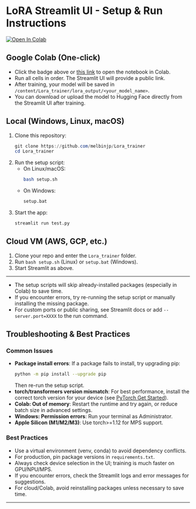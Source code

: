 # LoRA Streamlit UI - Setup & Run Instructions

[![Open In Colab](https://colab.research.google.com/assets/colab-badge.svg)](https://colab.research.google.com/github/melbinjp/Lora_trainer_streamlitui/blob/main/colab_quickstart.ipynb)

## Google Colab (One-click)

- Click the badge above or [this link](https://colab.research.google.com/github/melbinjp/Lora_trainer_streamlitui/blob/main/colab_quickstart.ipynb) to open the notebook in Colab.
- Run all cells in order. The Streamlit UI will provide a public link.
- After training, your model will be saved in `/content/Lora_trainer/lora_output/<your_model_name>`.
- You can download or upload the model to Hugging Face directly from the Streamlit UI after training.

## Local (Windows, Linux, macOS)

1. Clone this repository:
   ```powershell
   git clone https://github.com/melbinjp/Lora_trainer
   cd Lora_trainer
   ```
2. Run the setup script:
   - On Linux/macOS:
     ```sh
     bash setup.sh
     ```
   - On Windows:
     ```bat
     setup.bat
     ```
3. Start the app:
   ```sh
   streamlit run test.py
   ```

## Cloud VM (AWS, GCP, etc.)

1. Clone your repo and enter the `Lora_trainer` folder.
2. Run `bash setup.sh` (Linux) or `setup.bat` (Windows).
3. Start Streamlit as above.

---

- The setup scripts will skip already-installed packages (especially in Colab) to save time.
- If you encounter errors, try re-running the setup script or manually installing the missing package.
- For custom ports or public sharing, see Streamlit docs or add `--server.port=XXXX` to the run command.

## Troubleshooting & Best Practices

### Common Issues

- **Package install errors**: If a package fails to install, try upgrading pip:
  ```sh
  python -m pip install --upgrade pip
  ```
  Then re-run the setup script.
- **torch/transformers version mismatch**: For best performance, install the correct torch version for your device (see [PyTorch Get Started](https://pytorch.org/get-started/locally/)).
- **Colab: Out of memory**: Restart the runtime and try again, or reduce batch size in advanced settings.
- **Windows: Permission errors**: Run your terminal as Administrator.
- **Apple Silicon (M1/M2/M3)**: Use torch>=1.12 for MPS support.

### Best Practices

- Use a virtual environment (venv, conda) to avoid dependency conflicts.
- For production, pin package versions in `requirements.txt`.
- Always check device selection in the UI; training is much faster on GPU/NPU/MPS.
- If you encounter errors, check the Streamlit logs and error messages for suggestions.
- For cloud/Colab, avoid reinstalling packages unless necessary to save time.

---

